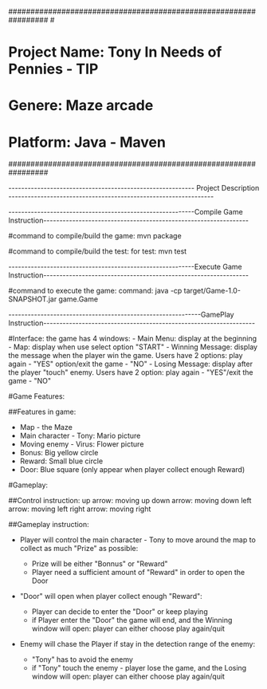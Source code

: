 #################################################################														#
#	Project Name: Tony In Needs of Pennies - TIP		#
#	Genere: Maze arcade					#
#	Platform: Java - Maven					#
#################################################################

---------------------------------------------------------- Project Description ----------------------------------------------------------------

----------------------------------------------------------Compile Game Instruction----------------------------------------------------------------

#command to compile/build the game:
mvn package

#command to compile/build the test:
for test: mvn test


----------------------------------------------------------Execute Game Instruction----------------------------------------------------------------

#command to execute the game:
command: java -cp target/Game-1.0-SNAPSHOT.jar game.Game


------------------------------------------------------------GamePlay Instruction------------------------------------------------------------------

#Interface:
the game has 4 windows:
	- Main Menu: display at the beginning 
	- Map: display when use select option "START"
	- Winning Message: display the message when the player win the game. Users have 2 options: play again - "YES" option/exit the game - "NO"
	- Losing Message: display after the player "touch" enemy. Users have 2 option: play again - "YES"/exit the game - "NO"

#Game Features:

##Features in game:
- Map - the Maze
- Main character - Tony: 	Mario picture
- Moving enemy - Virus:		Flower picture
- Bonus: 					Big yellow circle
- Reward: 					Small blue circle	
- Door: 					Blue square (only appear when player collect enough Reward)

#Gameplay:

##Control instruction:
up arrow: 		moving up 
down arrow: 	moving down
left arrow: 	moving left
right arrow: 	moving right

##Gameplay instruction:
- Player will control the main character - Tony to move around the map to collect as much "Prize" as possible:
	+ Prize will be either "Bonnus" or "Reward"
	+ Player need a sufficient amount of "Reward" in order to open the Door 

- "Door" will open when player collect enough "Reward":
	+ Player can decide to enter the "Door" or keep playing
	+ if Player enter the "Door" the game will end, and the Winning window will open: player can either choose play again/quit

- Enemy will chase the Player if stay in the detection range of the enemy:
	+ "Tony" has to avoid the enemy
	+ if "Tony" touch the enemy - player lose the game, and the Losing window will open: player can either choose play again/quit
